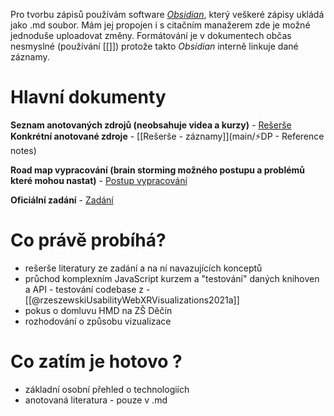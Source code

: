 Pro tvorbu zápisů používám software [_Obsidian_](https://github.com/obsidianmd/obsidian-releases.git), který veškeré zápisy ukládá jako .md soubor. Mám jej propojen i s citačním manažerem zde je možné jednoduše uploadovat změny. Formátování je v dokumentech občas nesmyslné (používání [[]]) protože takto _Obsidian_ interně linkuje dané záznamy. 

# Hlavní dokumenty

**Seznam anotovaných zdrojů (neobsahuje videa a kurzy)** - [Rešerše](https://github.com/jendahorak/dp-notes/blob/46644180d3fe1117e379ccbd919cba05d1ea9ec5/%E2%9A%A1DP/%E2%9A%A1%20DP%20-%20Re%C5%A1er%C5%A1e.md)
**Konkrétní anotované zdroje** - [[Rešerše - záznamy]](main/⚡DP - Reference notes)

**Road map vypracování (brain storming možného postupu a problémů které mohou nastat)** - [Postup vypracování](https://github.com/jendahorak/dp-notes/blob/46644180d3fe1117e379ccbd919cba05d1ea9ec5/%E2%9A%A1DP/%E2%9A%A1%20DP%20Postup%20vypracov%C3%A1n%C3%AD.md)

**Oficiální zadání** - [Zadání](https://github.com/jendahorak/dp-notes/blob/32b67f1bdff8068e72f35b74c9206cef12cc7153/%E2%9A%A1DP/%E2%9A%A1%20DP%20-%20Zad%C3%A1n%C3%AD.md)

# Co právě probíhá?
- rešerše literatury ze zadání a na ní navazujících konceptů
- průchod komplexním JavaScript kurzem a "testování" daných knihoven a API - testování codebase z - [[@rzeszewskiUsabilityWebXRVisualizations2021a]]
- pokus o domluvu HMD na ZŠ Děčín
- rozhodování o způsobu vizualizace

# Co zatím je hotovo ?
- základní osobní přehled o technologiích
- anotovaná literatura - pouze v .md 
